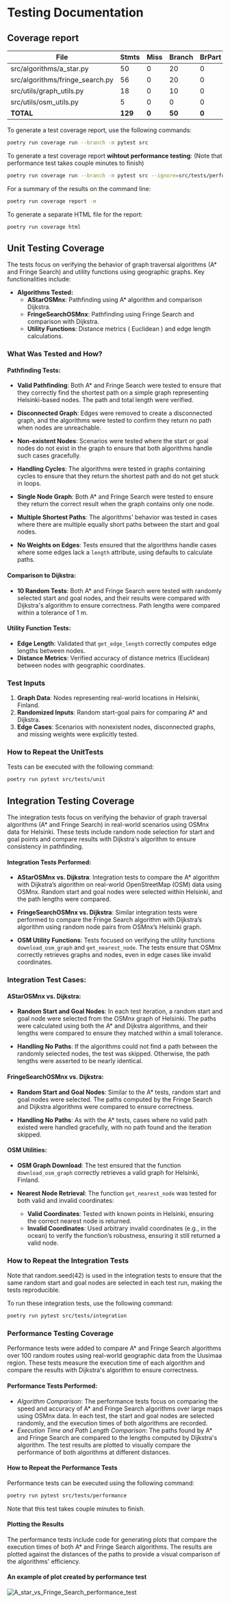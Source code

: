 # Testing Documentation

## Coverage report


| File                          | Stmts | Miss | Branch | BrPart | Cover | Missing        |
|-------------------------------|-------|------|--------|--------|-------|----------------|
| src/algorithms/a_star.py       | 50    | 0    | 20     | 0      | 100%  | -              |
| src/algorithms/fringe_search.py| 56    | 0    | 20     | 0      | 100%  | -              |
| src/utils/graph_utils.py       | 18    | 0    | 10     | 0      | 100%  | -              |
| src/utils/osm_utils.py         | 5     | 0    | 0      | 0      | 100%  | -              |
| **TOTAL**                      | **129** | **0**  | **50**   | **0**    | **100%** | -              |




To generate a test coverage report, use the following commands:
```bash
poetry run coverage run --branch -m pytest src
```

To generate a test coverage report **wihtout performance testing**: (Note that performance test takes couple minutes to finish)

```bash
poetry run coverage run --branch -m pytest src --ignore=src/tests/performance
```

For a summary of the results on the command line:
```bash
poetry run coverage report -m
```

To generate a separate HTML file for the report:
```bash
poetry run coverage html
```

## Unit Testing Coverage

The tests focus on verifying the behavior of graph traversal algorithms (A* and Fringe Search) and utility functions using geographic graphs. Key functionalities include:

- **Algorithms Tested:**
  - **AStarOSMnx**: Pathfinding using A* algorithm and comparison Dijkstra.
  - **FringeSearchOSMnx**: Pathfinding using Fringe Search and comparison with Dijkstra.
  - **Utility Functions**: Distance metrics ( Euclidean ) and edge length calculations.


### What Was Tested and How?

#### Pathfinding Tests:

- **Valid Pathfinding**: Both A* and Fringe Search were tested to ensure that they correctly find the shortest path on a simple graph representing Helsinki-based nodes. The path and total length were verified.
  
- **Disconnected Graph**: Edges were removed to create a disconnected graph, and the algorithms were tested to confirm they return no path when nodes are unreachable.

- **Non-existent Nodes**: Scenarios were tested where the start or goal nodes do not exist in the graph to ensure that both algorithms handle such cases gracefully.

- **Handling Cycles**: The algorithms were tested in graphs containing cycles to ensure that they return the shortest path and do not get stuck in loops.

- **Single Node Graph**: Both A* and Fringe Search were tested to ensure they return the correct result when the graph contains only one node.

- **Multiple Shortest Paths**: The algorithms' behavior was tested in cases where there are multiple equally short paths between the start and goal nodes.

- **No Weights on Edges**: Tests ensured that the algorithms handle cases where some edges lack a `length` attribute, using defaults to calculate paths.

#### Comparison to Dijkstra:

- **10 Random Tests**: Both A* and Fringe Search were tested with randomly selected start and goal nodes, and their results were compared with Dijkstra's algorithm to ensure correctness. Path lengths were compared within a tolerance of 1 m.


#### Utility Function Tests:

- **Edge Length**: Validated that `get_edge_length` correctly computes edge lengths between nodes.
- **Distance Metrics**: Verified accuracy of distance metrics (Euclidean) between nodes with geographic coordinates.

### Test Inputs

1. **Graph Data**: Nodes representing real-world locations in Helsinki, Finland.
2. **Randomized Inputs**: Random start-goal pairs for comparing A* and Dijkstra.
3. **Edge Cases**: Scenarios with nonexistent nodes, disconnected graphs, and missing weights were explicitly tested.


### How to Repeat the UnitTests

Tests can be executed with the following command:

```bash
poetry run pytest src/tests/unit 
```

## Integration Testing Coverage

The integration tests focus on verifying the behavior of graph traversal algorithms (A* and Fringe Search) in real-world scenarios using OSMnx data for Helsinki. These tests include random node selection for start and goal points and compare results with Dijkstra's algorithm to ensure consistency in pathfinding.

#### Integration Tests Performed:

- **AStarOSMnx vs. Dijkstra**: Integration tests to compare the A* algorithm with Dijkstra’s algorithm on real-world OpenStreetMap (OSM) data using OSMnx. Random start and goal nodes were selected within Helsinki, and the path lengths were compared.
  
- **FringeSearchOSMnx vs. Dijkstra**: Similar integration tests were performed to compare the Fringe Search algorithm with Dijkstra’s algorithm using random node pairs from OSMnx’s Helsinki graph.

- **OSM Utility Functions**: Tests focused on verifying the utility functions `download_osm_graph` and `get_nearest_node`. The tests ensure that OSMnx correctly retrieves graphs and nodes, even in edge cases like invalid coordinates.

### Integration Test Cases:

#### AStarOSMnx vs. Dijkstra:

- **Random Start and Goal Nodes**: In each test iteration, a random start and goal node were selected from the OSMnx graph of Helsinki. The paths were calculated using both the A* and Dijkstra algorithms, and their lengths were compared to ensure they matched within a small tolerance.
  
- **Handling No Paths**: If the algorithms could not find a path between the randomly selected nodes, the test was skipped. Otherwise, the path lengths were asserted to be nearly identical.

#### FringeSearchOSMnx vs. Dijkstra:

- **Random Start and Goal Nodes**: Similar to the A* tests, random start and goal nodes were selected. The paths computed by the Fringe Search and Dijkstra algorithms were compared to ensure correctness.
  
- **Handling No Paths**: As with the A* tests, cases where no valid path existed were handled gracefully, with no path found and the iteration skipped.

#### OSM Utilities:

- **OSM Graph Download**: The test ensured that the function `download_osm_graph` correctly retrieves a valid graph for Helsinki, Finland.

- **Nearest Node Retrieval**: The function `get_nearest_node` was tested for both valid and invalid coordinates:
  - **Valid Coordinates**: Tested with known points in Helsinki, ensuring the correct nearest node is returned.
  - **Invalid Coordinates**: Used arbitrary invalid coordinates (e.g., in the ocean) to verify the function’s robustness, ensuring it still returned a valid node.

### How to Repeat the Integration Tests
Note that random.seed(42) is used in the integration tests to ensure that the same random start and goal nodes are selected in each test run, making the tests reproducible.

To run these integration tests, use the following command:

```bash
poetry run pytest src/tests/integration
```

### Performance Testing Coverage

Performance tests were added to compare A* and Fringe Search algorithms over 100 random routes using real-world geographic data from the Uusimaa region. These tests measure the execution time of each algorithm and compare the results with Dijkstra's algorithm to ensure correctness.

#### Performance Tests Performed:
- *Algorithm Comparison*: The performance tests focus on comparing the speed and accuracy of A* and Fringe Search algorithms over large maps using OSMnx data. In each test, the start and goal nodes are selected randomly, and the execution times of both algorithms are recorded.
- *Execution Time and Path Length Comparison*: The paths found by A* and Fringe Search are compared to the lengths computed by Dijkstra's algorithm. The test results are plotted to visually compare the performance of both algorithms at different distances.

#### How to Repeat the Performance Tests
Performance tests can be executed using the following command:

```bash
poetry run pytest src/tests/performance
```

Note that this test takes couple minutes to finish.

#### Plotting the Results

The performance tests include code for generating plots that compare the execution times of both A* and Fringe Search algorithms. The results are plotted against the distances of the paths to provide a visual comparison of the algorithms' efficiency.

#### An example of plot created by performance test

![A_star_vs_Fringe_Search_performance_test](./images/A_star_vs_Fringe_Search_performance_test.jpg)  